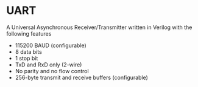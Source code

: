 # UART
A Universal Asynchronous Receiver/Transmitter written in Verilog
with the following features

- 115200 BAUD (configurable)
- 8 data bits
- 1 stop bit
- TxD and RxD only (2-wire)
- No parity and no flow control
- 256-byte transmit and receive buffers (configurable)

